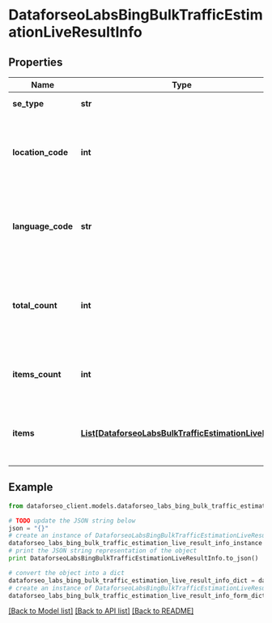# DataforseoLabsBingBulkTrafficEstimationLiveResultInfo


## Properties

Name | Type | Description | Notes
------------ | ------------- | ------------- | -------------
**se_type** | **str** | search engine type | [optional] 
**location_code** | **int** | location code in a POST array if there is no data, then the value is null | [optional] 
**language_code** | **str** | language code in a POST array if there is no data, then the value is null | [optional] 
**total_count** | **int** | total amount of results in our database relevant to your request | [optional] 
**items_count** | **int** | the number of results returned in the items array | [optional] 
**items** | [**List[DataforseoLabsBulkTrafficEstimationLiveItem]**](DataforseoLabsBulkTrafficEstimationLiveItem.md) | array of items with relevant traffic estimation data | [optional] 

## Example

```python
from dataforseo_client.models.dataforseo_labs_bing_bulk_traffic_estimation_live_result_info import DataforseoLabsBingBulkTrafficEstimationLiveResultInfo

# TODO update the JSON string below
json = "{}"
# create an instance of DataforseoLabsBingBulkTrafficEstimationLiveResultInfo from a JSON string
dataforseo_labs_bing_bulk_traffic_estimation_live_result_info_instance = DataforseoLabsBingBulkTrafficEstimationLiveResultInfo.from_json(json)
# print the JSON string representation of the object
print DataforseoLabsBingBulkTrafficEstimationLiveResultInfo.to_json()

# convert the object into a dict
dataforseo_labs_bing_bulk_traffic_estimation_live_result_info_dict = dataforseo_labs_bing_bulk_traffic_estimation_live_result_info_instance.to_dict()
# create an instance of DataforseoLabsBingBulkTrafficEstimationLiveResultInfo from a dict
dataforseo_labs_bing_bulk_traffic_estimation_live_result_info_form_dict = dataforseo_labs_bing_bulk_traffic_estimation_live_result_info.from_dict(dataforseo_labs_bing_bulk_traffic_estimation_live_result_info_dict)
```
[[Back to Model list]](../README.md#documentation-for-models) [[Back to API list]](../README.md#documentation-for-api-endpoints) [[Back to README]](../README.md)


